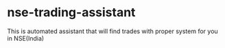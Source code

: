 # nse-trading-assistant
This is automated assistant that will find trades with proper system for you in NSE(India)

